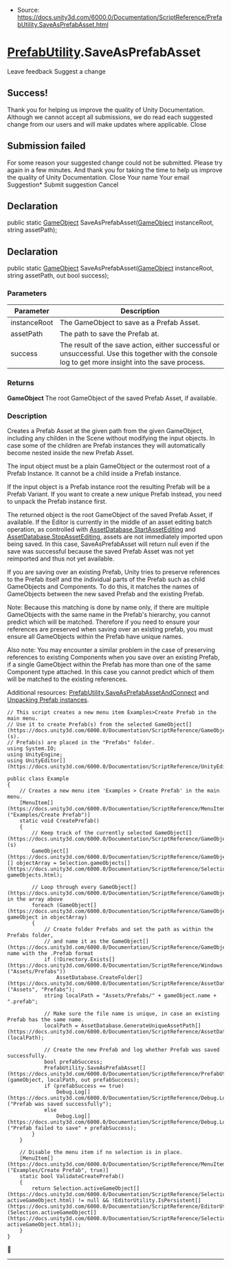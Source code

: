 * Source: https://docs.unity3d.com/6000.0/Documentation/ScriptReference/PrefabUtility.SaveAsPrefabAsset.html

#  [PrefabUtility](https://docs.unity3d.com/6000.0/Documentation/ScriptReference/PrefabUtility.html).SaveAsPrefabAsset
Leave feedback
Suggest a change
## Success!
Thank you for helping us improve the quality of Unity Documentation. Although we cannot accept all submissions, we do read each suggested change from our users and will make updates where applicable.
Close
## Submission failed
For some reason your suggested change could not be submitted. Please <a>try again</a> in a few minutes. And thank you for taking the time to help us improve the quality of Unity Documentation.
Close
Your name Your email Suggestion* Submit suggestion
Cancel
## Declaration
public static [GameObject](https://docs.unity3d.com/6000.0/Documentation/ScriptReference/GameObject.html) SaveAsPrefabAsset([GameObject](https://docs.unity3d.com/6000.0/Documentation/ScriptReference/GameObject.html) instanceRoot, string assetPath); 
## Declaration
public static [GameObject](https://docs.unity3d.com/6000.0/Documentation/ScriptReference/GameObject.html) SaveAsPrefabAsset([GameObject](https://docs.unity3d.com/6000.0/Documentation/ScriptReference/GameObject.html) instanceRoot, string assetPath, out bool success); 
### Parameters
Parameter | Description  
---|---  
instanceRoot | The GameObject to save as a Prefab Asset.  
assetPath | The path to save the Prefab at.  
success | The result of the save action, either successful or unsuccessful. Use this together with the console log to get more insight into the save process.  
### Returns
**GameObject** The root GameObject of the saved Prefab Asset, if available. 
### Description
Creates a Prefab Asset at the given path from the given GameObject, including any childen in the Scene without modifying the input objects.
In case some of the children are Prefab instances they will automatically become nested inside the new Prefab Asset.  
  
The input object must be a plain GameObject or the outermost root of a Prefab Instance. It cannot be a child inside a Prefab instance.  
  
If the input object is a Prefab instance root the resulting Prefab will be a Prefab Variant. If you want to create a new unique Prefab instead, you need to unpack the Prefab instance first.  
  
The returned object is the root GameObject of the saved Prefab Asset, if available. If the Editor is currently in the middle of an asset editing batch operation, as controlled with [AssetDatabase.StartAssetEditing](https://docs.unity3d.com/6000.0/Documentation/ScriptReference/AssetDatabase.StartAssetEditing.html) and [AssetDatabase.StopAssetEditing](https://docs.unity3d.com/6000.0/Documentation/ScriptReference/AssetDatabase.StopAssetEditing.html), assets are not immediately imported upon being saved. In this case, SaveAsPrefabAsset will return null even if the save was successful because the saved Prefab Asset was not yet reimported and thus not yet available.  
  
If you are saving over an existing Prefab, Unity tries to preserve references to the Prefab itself and the individual parts of the Prefab such as child GameObjects and Components. To do this, it matches the names of GameObjects between the new saved Prefab and the existing Prefab.  
  
Note: Because this matching is done by name only, if there are multiple GameObjects with the same name in the Prefab's hierarchy, you cannot predict which will be matched. Therefore if you need to ensure your references are preserved when saving over an existing prefab, you must ensure all GameObjects within the Prefab have unique names.  
  
Also note: You may encounter a similar problem in the case of preserving references to existing Components when you save over an existing Prefab, if a single GameObject within the Prefab has more than one of the same Component type attached. In this case you cannot predict which of them will be matched to the existing references.  
  
Additional resources: [PrefabUtility.SaveAsPrefabAssetAndConnect](https://docs.unity3d.com/6000.0/Documentation/ScriptReference/PrefabUtility.SaveAsPrefabAssetAndConnect.html) and [Unpacking Prefab instances](https://docs.unity3d.com/6000.0/Documentation/Manual/UnpackingPrefabInstances.html).
```
// This script creates a new menu item Examples>Create Prefab in the main menu.
// Use it to create Prefab(s) from the selected GameObject[](https://docs.unity3d.com/6000.0/Documentation/ScriptReference/GameObject.html)(s).
// Prefab(s) are placed in the "Prefabs" folder.
using System.IO;
using UnityEngine;
using UnityEditor[](https://docs.unity3d.com/6000.0/Documentation/ScriptReference/UnityEditor.html);  
  
public class Example
{
    // Creates a new menu item 'Examples > Create Prefab' in the main menu.
    [MenuItem[](https://docs.unity3d.com/6000.0/Documentation/ScriptReference/MenuItem.html)("Examples/Create Prefab")]
    static void CreatePrefab()
    {
        // Keep track of the currently selected GameObject[](https://docs.unity3d.com/6000.0/Documentation/ScriptReference/GameObject.html)(s)
        GameObject[](https://docs.unity3d.com/6000.0/Documentation/ScriptReference/GameObject.html)[] objectArray = Selection.gameObjects[](https://docs.unity3d.com/6000.0/Documentation/ScriptReference/Selection-gameObjects.html);  
  
        // Loop through every GameObject[](https://docs.unity3d.com/6000.0/Documentation/ScriptReference/GameObject.html) in the array above
        foreach (GameObject[](https://docs.unity3d.com/6000.0/Documentation/ScriptReference/GameObject.html) gameObject in objectArray)
        {
            // Create folder Prefabs and set the path as within the Prefabs folder,
            // and name it as the GameObject[](https://docs.unity3d.com/6000.0/Documentation/ScriptReference/GameObject.html)'s name with the .Prefab format
            if (!Directory.Exists[](https://docs.unity3d.com/6000.0/Documentation/ScriptReference/Windows.Directory.Exists.html)("Assets/Prefabs"))
                AssetDatabase.CreateFolder[](https://docs.unity3d.com/6000.0/Documentation/ScriptReference/AssetDatabase.CreateFolder.html)("Assets", "Prefabs");
            string localPath = "Assets/Prefabs/" + gameObject.name + ".prefab";  
  
            // Make sure the file name is unique, in case an existing Prefab has the same name.
            localPath = AssetDatabase.GenerateUniqueAssetPath[](https://docs.unity3d.com/6000.0/Documentation/ScriptReference/AssetDatabase.GenerateUniqueAssetPath.html)(localPath);  
  
            // Create the new Prefab and log whether Prefab was saved successfully.
            bool prefabSuccess;
            PrefabUtility.SaveAsPrefabAsset[](https://docs.unity3d.com/6000.0/Documentation/ScriptReference/PrefabUtility.SaveAsPrefabAsset.html)(gameObject, localPath, out prefabSuccess);
            if (prefabSuccess == true)
                Debug.Log[](https://docs.unity3d.com/6000.0/Documentation/ScriptReference/Debug.Log.html)("Prefab was saved successfully");
            else
                Debug.Log[](https://docs.unity3d.com/6000.0/Documentation/ScriptReference/Debug.Log.html)("Prefab failed to save" + prefabSuccess);
        }
    }  
  
    // Disable the menu item if no selection is in place.
    [MenuItem[](https://docs.unity3d.com/6000.0/Documentation/ScriptReference/MenuItem.html)("Examples/Create Prefab", true)]
    static bool ValidateCreatePrefab()
    {
        return Selection.activeGameObject[](https://docs.unity3d.com/6000.0/Documentation/ScriptReference/Selection-activeGameObject.html) != null && !EditorUtility.IsPersistent[](https://docs.unity3d.com/6000.0/Documentation/ScriptReference/EditorUtility.IsPersistent.html)(Selection.activeGameObject[](https://docs.unity3d.com/6000.0/Documentation/ScriptReference/Selection-activeGameObject.html));
    }
}

```

* * *
